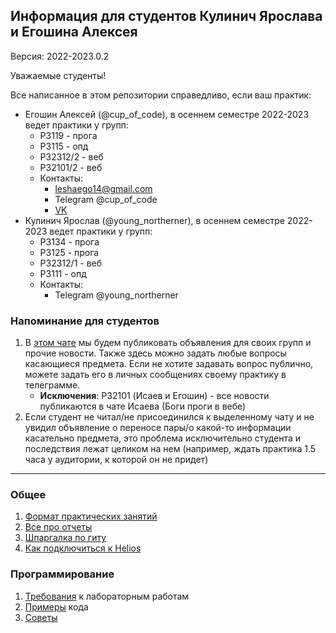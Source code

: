 ## Информация для студентов Кулинич Ярослава и Егошина Алексея

Версия: 2022-2023.0.2

Уважаемые студенты!

Все написанное в этом репозитории справедливо, если ваш практик:
- Егошин Алексей (@cup_of_code), в осеннем семестре 2022-2023 ведет практики у групп:
    - P3119 - прога
    - P3115 - опд
    - P32312/2 - веб
    - P32101/2 - веб
    - Контакты: 
      - leshaego14@gmail.com
      - Telegram @cup_of_code
      - [VK](https://vk.com/cup_of_code)
- Кулинич Ярослав (@young_northerner), в осеннем семестре 2022-2023 ведет практики у групп:
    - P3134 - прога
    - P3125 - прога
    - P32312/1 - веб
    - P3111 - опд
    - Контакты:
      - Telegram @young_northerner

### Напоминание для студентов
1. В [этом чате](https://t.me/+uIp_aSXOaZcxZjcy) мы будем публиковать объявления для своих групп 
и прочие новости. Также здесь можно задать любые вопросы касающиеся предмета. Если не хотите задавать 
вопрос публично, можете задать его в личных сообщениях своему практику в телеграмме.
   - <b>Исключения</b>: P32101 (Исаев и Егошин) - все новости публикаются в чате Исаева (Боги проги в вебе) 
2. Если студент не читал/не присоединился к выделенному чату и не увидил объявление о переносе пары/о 
какой-то информации касательно предмета, это проблема исключительно студента и последствия лежат целиком на нем 
(например, ждать практика 1.5 часа у аудитории, к которой он не придет)

---

### Общее
1. [Формат практических занятий](general/general.md)
2. [Все про отчеты](general/report.md)
3. [Шпаргалка по гиту](general/git-how-to.md)
4. [Как подключиться к Helios](general/how-to-connect-to-helios.md)

### Программирование
1. [Требования](programming/docs/requirements.md) к лабораторным работам
2. [Примеры](programming/docs/examples.md) кода
3. [Советы](programming/docs/advices.md)